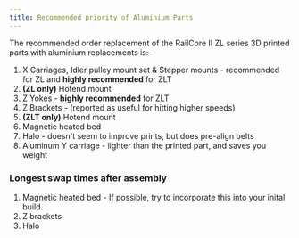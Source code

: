 ```yaml
---
title: Recommended priority of Aluminium Parts
---  
```


The recommended order replacement of the RailCore II ZL series 3D printed parts with aluminium replacements is:-
    
1. X Carriages, Idler pulley mount set & Stepper mounts - recommended for ZL and **highly recommended** for ZLT
1. **(ZL only)** Hotend mount 
1. Z Yokes - **highly recommended** for ZLT
1. Z Brackets - (reported as useful for hitting higher speeds)
1. **(ZLT only)** Hotend mount
1. Magnetic heated bed
1. Halo - doesn't seem to improve prints, but does pre-align belts
1. Aluminum Y carriage - lighter than the printed part, and saves you weight

### Longest swap times after assembly

1. Magnetic heated bed - If possible, try to incorporate this into your inital build.
1. Z brackets
1. Halo
